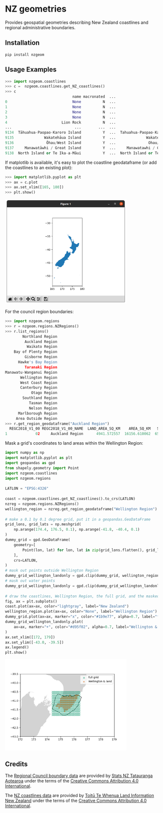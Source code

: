 # NZ geometries

Provides geospatial geometries describing New Zealand coastlines and regional administrative boundaries.

## Installation 

```
pip install nzgeom
```

## Usage Examples

``` python
>>> import nzgeom.coastlines
>>> c =  nzgeom.coastlines.get_NZ_coastlines()
>>> c
                               name macronated  ...                     name_ascii                                           geometry
0                              None          N  ...                           None  MULTIPOLYGON (((175.76343 -36.43109, 175.76327...
1                              None          N  ...                           None  MULTIPOLYGON (((175.76337 -36.43096, 175.76312...
2                              None          N  ...                           None  MULTIPOLYGON (((168.14925 -47.11982, 168.14868...
3                              None          N  ...                           None  MULTIPOLYGON (((166.90386 -46.58083, 166.90376...
4                         Lion Rock          N  ...                      Lion Rock  MULTIPOLYGON (((175.75020 -36.77198, 175.74985...
...                             ...        ...  ...                            ...                                                ...
9134  Tāhuahua-Paopao-Karoro Island          Y  ...  Tahuahua-Paopao-Karoro Island  MULTIPOLYGON (((173.28982 -34.90622, 173.29034...
9135              Wakatehāua Island          Y  ...              Wakatehaua Island  MULTIPOLYGON (((172.89280 -34.68681, 172.89304...
9136               Ōhau/West Island          Y  ...               Ohau/West Island  MULTIPOLYGON (((172.03345 -34.18387, 172.03354...
9137     Manawatāwhi / Great Island          Y  ...     Manawatawhi / Great Island  MULTIPOLYGON (((172.14683 -34.14436, 172.14729...
9138  North Island or Te Ika-a-Māui          Y  ...  North Island or Te Ika-a-Maui  MULTIPOLYGON (((175.13516 -41.37745, 175.13507...
```
If matplotlib is available, it's easy to plot the coastline geodataframe (or add the coastlines to an existing plot):

``` python
>>> import matplotlib.pyplot as plt
>>> ax = c.plot
>>> ax.set_xlim([165, 180])
>>> plt.show()
```
<img src="doc/NZcoastlines.png" alt="NZ coastlines plot" width="400"/>

For the council region boundaries:
``` python
>>> import nzgeom.regions
>>> r = nzgeom.regions.NZRegions()
>>> r.list_regions()
        Northland Region
         Auckland Region
          Waikato Region
    Bay of Plenty Region
         Gisborne Region
      Hawke's Bay Region
         Taranaki Region
Manawatu-Wanganui Region
       Wellington Region
       West Coast Region
       Canterbury Region
            Otago Region
        Southland Region
           Tasman Region
           Nelson Region
      Marlborough Region
     Area Outside Region
>>> r.get_region_geodataframe("Auckland Region")
  REGC2018_V1_00 REGC2018_V1_00_NAME  LAND_AREA_SQ_KM    AREA_SQ_KM   Shape_Length                                           geometry
1             02     Auckland Region      4941.572557  16156.610062  659677.328124  MULTIPOLYGON (((1788533.265 6047342.800, 17891...
```

Mask a grid's coordinates to land areas within the Wellington Region: 

``` python
import numpy as np
import matplotlib.pyplot as plt
import geopandas as gpd
from shapely.geometry import Point
import nzgeom.coastlines
import nzgeom.regions

LATLON = "EPSG:4326"

coast = nzgeom.coastlines.get_NZ_coastlines().to_crs(LATLON)
nzreg = nzgeom.regions.NZRegions()
wellington_region = nzreg.get_region_geodataframe("Wellington Region").to_crs(LATLON)

# make a 0.1 by 0.1 degree grid, put it in a geopandas.GeoDataFrame
grid_lons, grid_lats = np.meshgrid(
    np.arange(174.4, 176.5, 0.1), np.arange(-41.8, -40.4, 0.1)
)
dummy_grid = gpd.GeoDataFrame(
    geometry=[
        Point(lon, lat) for lon, lat in zip(grid_lons.flatten(), grid_lats.flatten())
    ],
    crs=LATLON,
)
# mask out points outside Wellington Region
dummy_grid_wellington_landonly = gpd.clip(dummy_grid, wellington_region)
# mask out water points
dummy_grid_wellington_landonly = gpd.clip(dummy_grid_wellington_landonly, coast)

# draw the coastlines, Wellington Region, the full grid, and the masked grid.
fig, ax = plt.subplots()
coast.plot(ax=ax, color="lightgray", label="New Zealand")
wellington_region.plot(ax=ax, color="None", label="Wellington Region")
dummy_grid.plot(ax=ax, marker="x", color="#1b9e77", alpha=0.7, label="full grid")
dummy_grid_wellington_landonly.plot(
    ax=ax, marker="+", color="#d95f02", alpha=0.7, label="Wellington & land"
)
ax.set_xlim([172, 179])
ax.set_ylim([-43.0, -39.5])
ax.legend()
plt.show()

```
<img src="doc/mask_demo.png" alt="grid mask demonstration" width="400"/>

## Credits

The [Regional Council boundary data](https://datafinder.stats.govt.nz/layer/92204-regional-council-2018-generalised/) are provided by [Stats NZ Tatauranga Aotearoa](https://stats.govt.nz/) under the terms of the [Creative Commons Attribution 4.0 International](https://datafinder.stats.govt.nz/license/attribution-4-0-international/).

The [NZ coastlines data](https://data.linz.govt.nz/layer/50258-nz-coastlines-topo-150k/) are provided by [Toitū Te Whenua Land Information New Zealand](https://www.linz.govt.nz/) under the terms of the [Creative Commons Attribution 4.0 International](https://datafinder.stats.govt.nz/license/attribution-4-0-international/).
